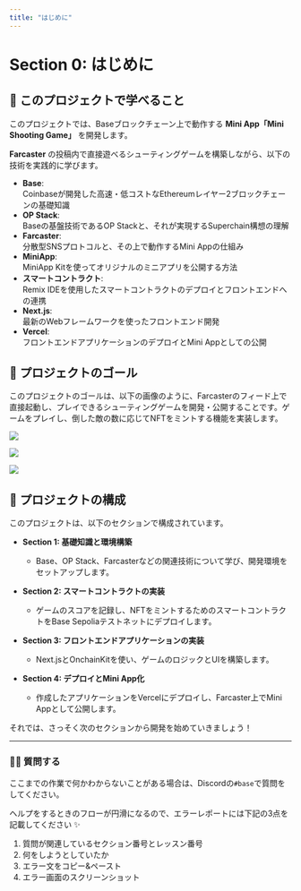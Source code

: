 ```yaml
---
title: "はじめに"
---
```


# Section 0: はじめに

## 🚀 このプロジェクトで学べること

このプロジェクトでは、Baseブロックチェーン上で動作する **Mini App「Mini Shooting Game」** を開発します。

**Farcaster** の投稿内で直接遊べるシューティングゲームを構築しながら、以下の技術を実践的に学びます。

-   **Base**:   
    Coinbaseが開発した高速・低コストなEthereumレイヤー2ブロックチェーンの基礎知識
-   **OP Stack**:   
    Baseの基盤技術であるOP Stackと、それが実現するSuperchain構想の理解
-   **Farcaster**:   
    分散型SNSプロトコルと、その上で動作するMini Appの仕組み
- **MiniApp**:   
    MiniApp Kitを使ってオリジナルのミニアプリを公開する方法 
-   **スマートコントラクト**:   
    Remix IDEを使用したスマートコントラクトのデプロイとフロントエンドへの連携
-   **Next.js**:   
    最新のWebフレームワークを使ったフロントエンド開発
-   **Vercel**:   
    フロントエンドアプリケーションのデプロイとMini Appとしての公開

## 🎯 プロジェクトのゴール

このプロジェクトのゴールは、以下の画像のように、Farcasterのフィード上で直接起動し、プレイできるシューティングゲームを開発・公開することです。ゲームをプレイし、倒した敵の数に応じてNFTをミントする機能を実装します。

![](/images/Base-Mini-Shooting-Game/section-1/lesson-0/0.png)

![](/images/Base-Mini-Shooting-Game/section-1/lesson-0/1.png)

![](/images/Base-Mini-Shooting-Game/section-1/lesson-0/2.png)

## 📖 プロジェクトの構成

このプロジェクトは、以下のセクションで構成されています。

-   **Section 1: 基礎知識と環境構築**
    -   Base、OP Stack、Farcasterなどの関連技術について学び、開発環境をセットアップします。

-   **Section 2: スマートコントラクトの実装**
    -   ゲームのスコアを記録し、NFTをミントするためのスマートコントラクトをBase Sepoliaテストネットにデプロイします。

-   **Section 3: フロントエンドアプリケーションの実装**
    -   Next.jsとOnchainKitを使い、ゲームのロジックとUIを構築します。

-   **Section 4: デプロイとMini App化**
    -   作成したアプリケーションをVercelにデプロイし、Farcaster上でMini Appとして公開します。

それでは、さっそく次のセクションから開発を始めていきましょう！

---

### 🙋‍♂️ 質問する

ここまでの作業で何かわからないことがある場合は、Discordの`#base`で質問をしてください。

ヘルプをするときのフローが円滑になるので、エラーレポートには下記の3点を記載してください ✨

1.  質問が関連しているセクション番号とレッスン番号
2.  何をしようとしていたか
3.  エラー文をコピー&ペースト
4.  エラー画面のスクリーンショット

